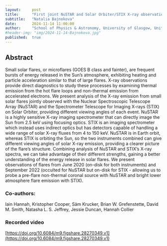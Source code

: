 ```yaml
---
layout:     post
title:      "First joint NuSTAR and Solar Orbiter/STIX X-ray observations of solar microflares"
subtitle:   "Natalia Bajnokova"
date:       2024-11-14 11:00:00
author:     "School of Physics & Astronomy, University of Glasgow, United Kingdom"
#header-img: "img/2024-11-14-Bajnokova.jpg"
published:  true
---
```


## Abstract
Small solar flares, or microflares (GOES B class and fainter), are frequent bursts of energy released in the Sun’s atmosphere, exhibiting heating and particle acceleration similar to that of large flares. X-ray observations provide direct diagnostics to study these processes by examining thermal emission from the hot flare loops and non-thermal emission from accelerated electrons. We present analysis of the X-ray emission from small solar flares jointly observed with the Nuclear Spectroscopic Telescope Array (NuSTAR) and the Spectrometer Telescope for Imaging X-rays (STIX) on Solar Orbiter, providing different viewing angles of each event. NuSTAR is a highly sensitive X-ray imaging spectrometer that can directly image the Sun from 2.5 keV using focusing optics. STIX is an imaging spectrometer which instead uses indirect optics but has detectors capable of handling a wide range of solar X-ray fluxes from 4 to 150 keV. NuSTAR is in Earth orbit, whereas STIX is orbiting the Sun, so the two instruments combined can give different viewing angles of solar X-ray emission, providing a clearer picture of the flare’s structure. Combining analysis of NuSTAR and STIX’s X-ray spectra, we can take advantage of their different strengths, gaining a better understanding of the energy release in solar flares. We present observations of flares from June 2020 (on-disk for both instruments) and September 2022 (occulted for NuSTAR but on-disk for STIX - allowing us to probe a pre-flare non-thermal coronal source with NuSTAR and bright lower atmosphere flare emission with STIX).

### Co-authors:
Iain Hannah, Kristopher Cooper, Säm Krucker, Brian W. Grefenstette, David M. Smith, Natasha L. S. Jeffrey, Jessie Duncan, Hannah Collier

### Recorded video
[https://doi.org/10.6084/m9.figshare.28270349.v1](https://doi.org/10.6084/m9.figshare.28270349.v1)
